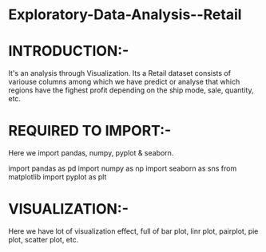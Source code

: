 # Exploratory-Data-Analysis--Retail
# INTRODUCTION:-

It's an analysis through Visualization. Its a Retail dataset consists of variouse columns among which we have predict or analyse that which regions have the fighest profit depending on the ship mode, sale, quantity, etc. 


# REQUIRED TO IMPORT:-

Here we import pandas, numpy, pyplot & seaborn.

import pandas as pd 
import numpy as np
import seaborn as sns
from matplotlib import pyplot as plt

# VISUALIZATION:-

Here we have lot of visualization effect, full of bar plot, linr plot, pairplot, pie plot, scatter plot, etc.
